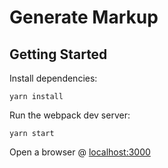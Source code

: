 # Generate Markup

## Getting Started

Install dependencies:

```
yarn install
```

Run the webpack dev server:

```
yarn start
```

Open a browser @ [localhost:3000](http://localhost:3000/)
